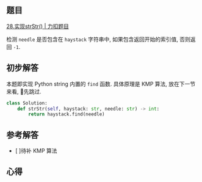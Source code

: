 ## 题目
[28.实现strStr() | 力扣题目](https://leetcode.cn/problems/find-the-index-of-the-first-occurrence-in-a-string/)

检测 `needle` 是否包含在 `haystack` 字符串中, 如果包含返回开始的索引值, 否则返回 `-1`.

## 初步解答
本题即实现 Python string 内置的 `find` 函数. 具体原理是 KMP 算法, 放在下一节来看, 👋先跳过.
```python
class Solution:
    def strStr(self, haystack: str, needle: str) -> int:
        return haystack.find(needle)
```

## 参考解答
- [ ]待补 KMP 算法

## 心得
